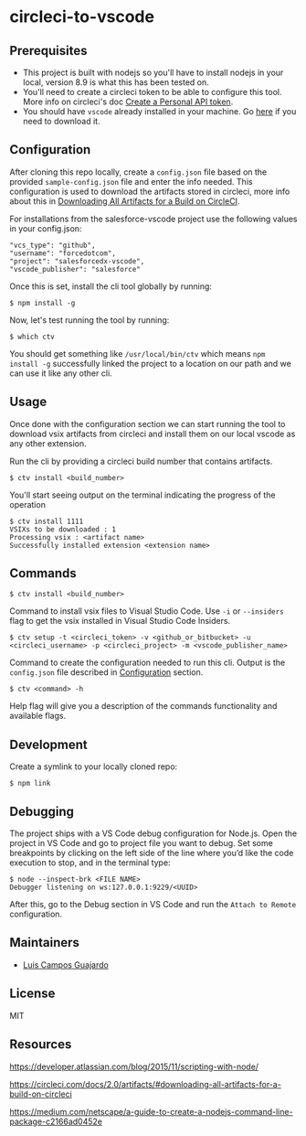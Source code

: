 # circleci-to-vscode

## Prerequisites
- This project is built with nodejs so you'll have to install nodejs in your local, version 8.9 is what this has been tested on.
- You'll need to create a circleci token to be able to configure this tool. More info on circleci's doc [Create a Personal API token](https://circleci.com/docs/2.0/managing-api-tokens/#creating-a-personal-api-token).
- You should have `vscode` already installed in your machine. Go [here](https://code.visualstudio.com/download) if you need to download it.

## Configuration
After cloning this repo locally, create a `config.json` file based on the provided `sample-config.json` file and enter the info needed. This configuration is used to download the artifacts stored in circleci, more info about this in [Downloading All Artifacts for a Build on CircleCI](https://circleci.com/docs/2.0/artifacts/#downloading-all-artifacts-for-a-build-on-circleci).

For installations from the salesforce-vscode project use the following values in your config.json:
```
"vcs_type": "github",
"username": "forcedotcom",
"project": "salesforcedx-vscode",
"vscode_publisher": "salesforce"
```

Once this is set, install the cli tool globally by running:
```
$ npm install -g
```

Now, let's test running the tool by running:
```
$ which ctv
```
You should get something like `/usr/local/bin/ctv` which means `npm install -g` successfully linked the project to a location on our path and we can use it like any other cli.

## Usage
Once done with the configuration section we can start running the tool to download vsix artifacts from circleci and install them on our local vscode as any other extension.

Run the cli by providing a circleci build number that contains artifacts.
```
$ ctv install <build_number>
```

You'll start seeing output on the terminal indicating the progress of the operation

```
$ ctv install 1111
VSIXs to be downloaded : 1
Processing vsix : <artifact name>
Successfully installed extension <extension name>

```

## Commands
```
$ ctv install <build_number>
```
Command to install vsix files to Visual Studio Code. Use `-i` or `--insiders` flag to get the vsix installed in Visual Studio Code Insiders.

```
$ ctv setup -t <circleci_token> -v <github_or_bitbucket> -u <circleci_username> -p <circleci_project> -m <vscode_publisher_name>
```
Command to create the configuration needed to run this cli. Output is the `config.json` file described in [Configuration](#configuration) section.

```
$ ctv <command> -h
```
Help flag will give you a description of the commands functionality and available flags.

## Development

Create a symlink to your locally cloned repo:
```
$ npm link
```

## Debugging

The project ships with a VS Code debug configuration for Node.js. Open the project in VS Code and go to project file you want to debug. Set some breakpoints by clicking on the left side of the line where you’d like the code execution to stop, and in the terminal type:

```
$ node --inspect-brk <FILE NAME>
Debugger listening on ws:127.0.0.1:9229/<UUID>
```

After this, go to the Debug section in VS Code and run the `Attach to Remote` configuration.

## Maintainers

- [Luis Campos Guajardo](https://github.com/lcampos)


## License

MIT

## Resources

https://developer.atlassian.com/blog/2015/11/scripting-with-node/

https://circleci.com/docs/2.0/artifacts/#downloading-all-artifacts-for-a-build-on-circleci

https://medium.com/netscape/a-guide-to-create-a-nodejs-command-line-package-c2166ad0452e
